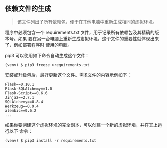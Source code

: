 ## 依赖文件的生成
>该文件列出了所有依赖包，便于在其他电脑中重新生成相同的虚拟环境。

程序中必须包含一个 requirements.txt 文件，用于记录所有依赖包及其精确的版本号。如果
要在另一台电脑上重新生成虚拟环境，这个文件的重要性就体现出来了，例如部署程序时
使用的电脑。 

pip3 可以使用如下命令自动生成这个文件：

	(venv) $ pip3 freeze >requirements.txt
	
安装或升级包后，最好更新这个文件。需求文件的内容示例如下：
```text
Flask==0.10.1
Flask-SQLAlchemy==1.0
Flask-Script==0.6.6
Jinja2==2.7.1
SQLAlchemy==0.8.4
Werkzeug==0.9.4
alembic==0.6.2
...
```
如果你要创建这个虚拟环境的完全副本，可以创建一个新的虚拟环境，并在其上运行以下
命令：

	(venv) $ pip3 install -r requirements.txt
	
